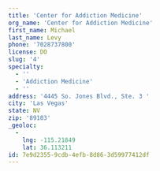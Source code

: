 ```yaml
---
title: 'Center for Addiction Medicine'
org_name: 'Center for Addiction Medicine'
first_name: Michael
last_name: Levy
phone: '7028737800'
license: DO
slug: '4'
specialty:
  - ''
  - 'Addiction Medicine'
  - ''
address: '4445 So. Jones Blvd., Ste. 3 '
city: 'Las Vegas'
state: NV
zip: '89103'
_geoloc:
  -
    lng: -115.21849
    lat: 36.113211
id: 7e9d2355-9cdb-4efb-8d86-3d59977412df
---
```

